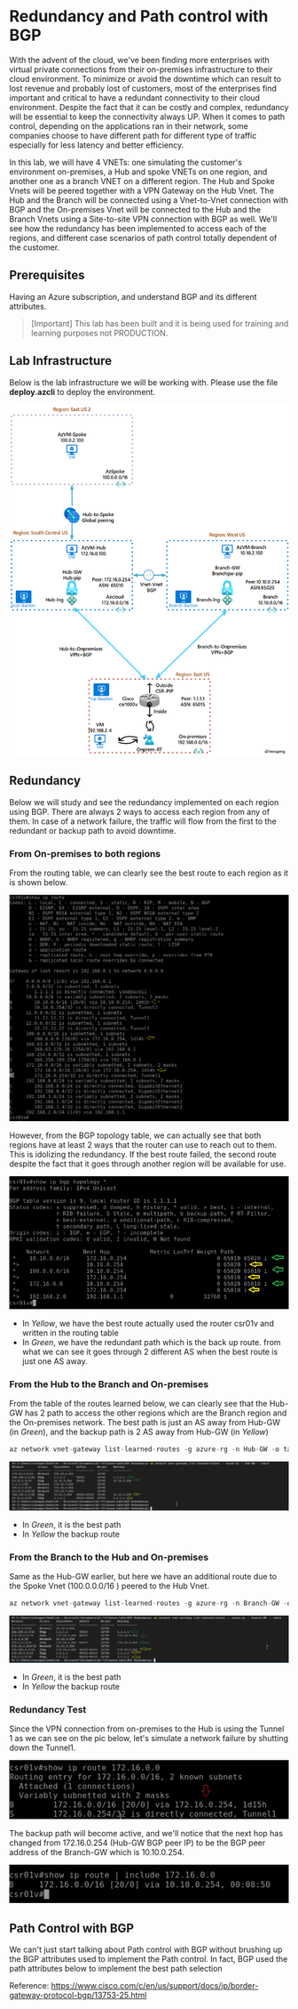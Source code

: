 # Redundancy and Path control with BGP

With the advent of the cloud, we've been finding more enterprises with virtual private connections from their on-premises infrastructure to their cloud environment. To minimize or avoid the downtime which can result to lost revenue and probably lost of customers, most of the enterprises find important and critical to have a redundant connectivity to their cloud environment. Despite the fact that it can be costly and complex, redundancy will be essential to keep the connectivity always UP. When it comes to path control, depending on the applications ran in their network, some companies choose to have different path for different type of traffic especially for less latency and better efficiency.

In this lab, we will have 4 VNETs: one simulating the customer's environment on-premises, a Hub and spoke VNETs on one region, and another one as a branch VNET on a different region. The Hub and  Spoke Vnets will be peered together with a VPN Gateway on the Hub Vnet. The Hub and the Branch will be connected using a Vnet-to-Vnet connection with BGP and  the On-premises Vnet will be connected to the Hub and the Branch Vnets using a Site-to-site VPN connection with BGP as well. We'll see how the redundancy has been implemented to access each of the regions, and different case scenarios of path control totally dependent of the customer.

## Prerequisites

Having an Azure subscription, and understand BGP and its different attributes.

> [Important]
> This lab has been built and it is being used for training and learning purposes not PRODUCTION.

## Lab Infrastructure

Below is the lab infrastructure we will be working with. Please use the file **deploy.azcli** to deploy the environment.

![Infrastructure_lab](https://github.com/Tchimwa/Azure-Labs/blob/main/BGP%20Redundancy/images/BGP%20Redundancy.png)

## Redundancy

Below we will study and see the redundancy implemented on each region using BGP. There are always 2 ways to access each region from any of them. In case of a network failure, the traffic will flow from the first to the redundant or backup path to avoid downtime.

### From On-premises to both regions

From the routing table, we can clearly see the best route to each region as it is shown below.

![show_ip_route](https://github.com/Tchimwa/Azure-Labs/blob/main/BGP%20Redundancy/images/show_ip_route.png)

However, from the BGP topology table, we can actually see that both regions have at least 2 ways that the router can use to reach out to them. This is idolizing the redundancy. If the best route failed, the second route despite the fact that it goes through another region will be available for use.

![show_ip_bgp_topology](https://github.com/Tchimwa/Azure-Labs/blob/main/BGP%20Redundancy/images/show_ip_bgp_topo.png)

- In *Yellow*, we have the best route actually used the router csr01v and written in the routing table  
- In *Green*, we have the redundant path which is the back up route. from what we can see it goes through 2 different AS when the best route is just one AS away.

### From the Hub to the Branch and On-premises

From the table of the routes learned below, we can clearly see that the Hub-GW  has 2 path to access the other regions which are the Branch region and the On-premises network.
The best path is just an AS away from Hub-GW (in *Green*), and the backup path is 2 AS away from Hub-GW (in *Yellow*)

```typescript
az network vnet-gateway list-learned-routes -g azure-rg -n Hub-GW -o table
```

![Hub_learned_routes](https://github.com/Tchimwa/Azure-Labs/blob/main/BGP%20Redundancy/images/Hub_learned_routes.png)

- In *Green*, it is the best path
- In *Yellow* the backup route

### From the Branch to the Hub and On-premises

Same as the Hub-GW earlier, but here we have an additional route due to the Spoke Vnet (100.0.0.0/16 ) peered to the Hub Vnet.

```typescript
az network vnet-gateway list-learned-routes -g azure-rg -n Branch-GW -o table
```

![Branch_learned_routes](https://github.com/Tchimwa/Azure-Labs/blob/main/BGP%20Redundancy/images/Branch_learned_routes.png)

- In *Green*, it is the best path
- In *Yellow* the backup route

### Redundancy Test

Since the VPN connection from on-premises to the Hub is using the Tunnel 1 as we can see on the pic below, let's simulate a network failure by shutting down the Tunnel1.

![Redundancy_test](https://github.com/Tchimwa/Azure-Labs/blob/main/BGP%20Redundancy/images/Redundancy_test.png)

The backup path will become active, and we'll notice that the next hop has changed from 172.16.0.254 (Hub-GW BGP peer IP) to be the BGP peer address of the Branch-GW which is 10.10.0.254.

![Redundancy_result](https://github.com/Tchimwa/Azure-Labs/blob/main/BGP%20Redundancy/images/Redundancy_result.png)

## Path Control with BGP

We can't just start talking about Path control with BGP without brushing up the BGP attributes used to implement the Path control. In fact, BGP used the path attributes below to implement the best path selection

Reference: <https://www.cisco.com/c/en/us/support/docs/ip/border-gateway-protocol-bgp/13753-25.html>
